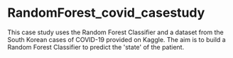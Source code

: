 # RandomForest_covid_casestudy
 This case study uses the Random Forest Classifier and a dataset from the South Korean cases of COVID-19 provided on Kaggle. The aim is to build a Random Forest Classifier to predict the 'state' of the patient. 
